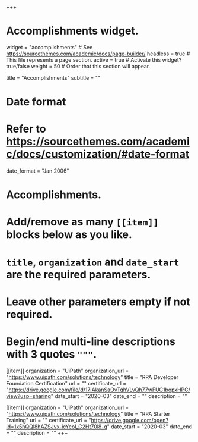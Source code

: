 +++
# Accomplishments widget.
widget = "accomplishments"  # See https://sourcethemes.com/academic/docs/page-builder/
headless = true  # This file represents a page section.
active = true  # Activate this widget? true/false
weight = 50  # Order that this section will appear.

title = "Accomplish&shy;ments"
subtitle = ""

# Date format
#   Refer to https://sourcethemes.com/academic/docs/customization/#date-format
date_format = "Jan 2006"

# Accomplishments.
#   Add/remove as many `[[item]]` blocks below as you like.
#   `title`, `organization` and `date_start` are the required parameters.
#   Leave other parameters empty if not required.
#   Begin/end multi-line descriptions with 3 quotes `"""`.

[[item]]
  organization = "UiPath"
  organization_url = "https://www.uipath.com/solutions/technology"
  title = "RPA Developer Foundation Certification"
  url = ""
  certificate_url = "https://drive.google.com/file/d/17IAkanSaOvTqhVLvQh77wFUC1bopxHPC/view?usp=sharing"
  date_start = "2020-03"
  date_end = ""
  description = ""

[[item]]
  organization = "UiPath"
  organization_url = "https://www.uipath.com/solutions/technology"
  title = "RPA Starter Training"
  url = ""
  certificate_url = "https://drive.google.com/open?id=1x5hQQl8hAZSJvx-icYeoI_C2Ht70l8-q"
  date_start = "2020-03"
  date_end = ""
  description = ""
+++

